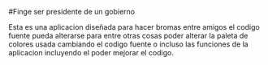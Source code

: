 #Finge ser presidente de un gobierno

 Esta es una aplicacion diseñada para hacer bromas entre amigos el codigo fuente pueda alterarse para entre otras cosas poder alterar la paleta de colores usada cambiando el codigo fuente o incluso las funciones de la aplicacion incluyendo el poder mejorar el codigo.
